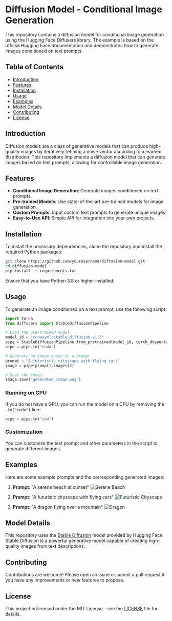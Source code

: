 # Diffusion Model - Conditional Image Generation

This repository contains a diffusion model for conditional image generation using the Hugging Face Diffusers library. The example is based on the official Hugging Face documentation and demonstrates how to generate images conditioned on text prompts.

## Table of Contents

- [Introduction](#introduction)
- [Features](#features)
- [Installation](#installation)
- [Usage](#usage)
- [Examples](#examples)
- [Model Details](#model-details)
- [Contributing](#contributing)
- [License](#license)

## Introduction

Diffusion models are a class of generative models that can produce high-quality images by iteratively refining a noise vector according to a learned distribution. This repository implements a diffusion model that can generate images based on text prompts, allowing for controllable image generation.

## Features

- **Conditional Image Generation**: Generate images conditioned on text prompts.
- **Pre-trained Models**: Use state-of-the-art pre-trained models for image generation.
- **Custom Prompts**: Input custom text prompts to generate unique images.
- **Easy-to-Use API**: Simple API for integration into your own projects.

## Installation

To install the necessary dependencies, clone the repository and install the required Python packages:

```bash
git clone https://github.com/yourusername/diffusion-model.git
cd diffusion-model
pip install -r requirements.txt
```

Ensure that you have Python 3.8 or higher installed.

## Usage

To generate an image conditioned on a text prompt, use the following script:

```python
import torch
from diffusers import StableDiffusionPipeline

# Load the pre-trained model
model_id = "runwayml/stable-diffusion-v1-5"
pipe = StableDiffusionPipeline.from_pretrained(model_id, torch_dtype=torch.float16)
pipe = pipe.to("cuda")

# Generate an image based on a prompt
prompt = "A futuristic cityscape with flying cars"
image = pipe(prompt).images[0]

# Save the image
image.save("generated_image.png")
```

### Running on CPU

If you do not have a GPU, you can run the model on a CPU by removing the `.to("cuda")` line:

```python
pipe = pipe.to("cpu")
```

### Customization

You can customize the text prompt and other parameters in the script to generate different images.

## Examples

Here are some example prompts and the corresponding generated images:

1. **Prompt**: "A serene beach at sunset"
   ![Serene Beach](example_images/beach.png)

2. **Prompt**: "A futuristic cityscape with flying cars"
   ![Futuristic Cityscape](example_images/cityscape.png)

3. **Prompt**: "A dragon flying over a mountain"
   ![Dragon](example_images/dragon.png)

## Model Details

This repository uses the [Stable Diffusion](https://huggingface.co/docs/diffusers/using-diffusers/conditional_image_generation) model provided by Hugging Face. Stable Diffusion is a powerful generative model capable of creating high-quality images from text descriptions.

## Contributing

Contributions are welcome! Please open an issue or submit a pull request if you have any improvements or new features to propose.

## License

This project is licensed under the MIT License - see the [LICENSE](LICENSE) file for details.
